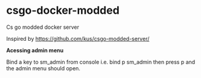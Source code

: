 # csgo-docker-modded
Cs go modded docker server


Inspired by https://github.com/kus/csgo-modded-server/


**Acessing admin menu**

Bind a key to sm_admin from console i.e. bind p sm_admin then press p and the admin menu should open.
